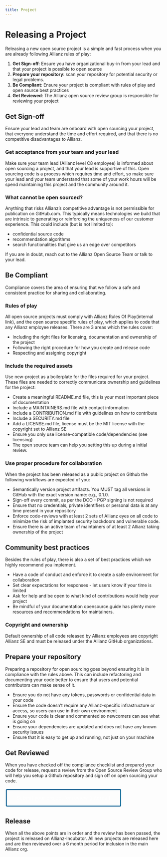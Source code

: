 ```yaml
---
title: Project
---
```


# Releasing a Project

Releasing a new open source project is a simple and fast process when you are already following Allianz rules of play:

1. __Get Sign-off__: Ensure you have organizational buy-in from your lead and that your project is possible to open source
2. __Prepare your repository__: scan your repository for potential security or legal problems.
3. __Be Compliant__: Ensure your project is compliant with rules of play and open source best practices
4. __Get Reviewed__: The Allianz open source review group is responsible for reviewing your project

## Get Sign-off

Ensure your lead and team are onboard with open sourcing your project, that everyone understand the time and effort required, and that there is no competitive disadvantages to Allianz.

### Get acceptance from your team and your lead

Make sure your team lead (Allianz level C8 employee) is informed about open sourcing a project, and that your lead is supportive of this. Open sourcing code is a process which requires time and effort, so make sure your lead and your team understand that some of your work hours will be spend maintaining this project and the community around it.

### What cannot be open sourced?

Anything that risks Allianz’s competitive advantage is not permissible for publication on GitHub.com. This typically means technologies we build that are intrinsic to generating or reinforcing the uniqueness of our customer experience. This could include (but is not limited to):

* confidential source code
* recommendation algorithms
* search functionalities that give us an edge over competitors

If you are in doubt, reach out to the Allianz Open Source Team or talk to your lead.

## Be Compliant

Compliance covers the area of ensuring that we follow a safe and consistent practice for sharing and collaborating.

### Rules of play
All open source projects must comply with Allianz Rules Of Play(internal link), and the open source specific rules of play, which applies to code that any Allianz employee releases. There are 3 areas which the rules cover:

* Including the right files for licensing, documentation and ownership of the project
* Following the right procedure for how you create and release code
* Respecting and assigning copyright

### Include the required assets

Use new-project as a boilerplate for the files required for your project. These files are needed to correctly communicate ownership and guidelines for the project:

* Create a meaningful README.md file, this is your most important piece of documentation
* Include a MAINTAINERS.md file with contact information
* Include a CONTRIBUTION.md file with guidelines on how to contribute
* Include a SECURITY.md file
* Add a LICENSE.md file, license must be the MIT license with the copyright set to Allianz SE
* Ensure you only use license-compatible code/dependencies (see licensing)
* The open source team can help you setting this up during a initial review.

### Use proper procedure for collaboration
When the project has been released as a public project on Github the following workflows are expected of you:

* Semantically version project artifacts. You MUST tag all versions in GitHub with the exact version name: e.g., 0.1.0.
* Sign-off every commit, as per the DCO - PGP signing is not required
* Ensure that no credentials, private identifiers or personal data is at any time present in your repository
* Enforce code-reviews with at least 2 sets of Allianz eyes on all code to minimize the risk of implanted security backdoors and vulnerable code.
* Ensure there is an active team of maintainers of at least 2 Allianz taking ownership of the project

## Community best practices

Besides the rules of play, there is also a set of best practices which we highly recommend you implement.

* Have a code of conduct and enforce it to create a safe environment for collaboration
* Set clear expectations for responses - let users know if your time is limited
* Ask for help and be open to what kind of contributions would help your project
* Be mindful of your documentation
opensource.guide has plenty more resources and recommendations for maintainers.

### Copyright and ownership

Default ownership of all code released by Allianz employees are copyright Allianz SE and must be released under the Allianz GitHub organizations.

## Prepare your repository

Preparing a repository for open sourcing goes beyond ensuring it is in compliance with the rules above. This can include refactoring and documenting your code better to ensure that users and potential contributors can make sense of it.

* Ensure you do not have any tokens, passwords or confidential data in your code
* Ensure the code doesn’t require any Allianz-specific infrastructure or access, so users can use in their own environment
* Ensure your code is clear and commented so newcomers can see what is going on
* Ensure your dependencies are updated and does not have any known security issues
* Ensure that it is easy to get up and running, not just on your machine

## Get Reviewed

When you have checked off the compliance checklist and prepared your code for release, request a review from the Open Source Review Group who will help you setup a Github repository and sign off on open sourcing your code.


<style>
.review-button {
  border-style: solid;
  border-color: #006192;
  color: white;
  padding: 15px 32px;
  text-align: center;
  display: inline-block;
  font-size: 16px;
  margin: 4px 2px;
  cursor: pointer;
  border-radius: 4px;
}
.review-button:hover{
  background-color: #006192;
  color: white !important;
  transition-duration: 0.2s, 0.2s, 0.2s, 0.2s;
}
</style>
<a class="review-button" target="_blank" href="https://forms.office.com/e/da9CX1ZBir">Submit your project for review (internal)</a>

## Release

When all the above points are in order and the review has been passed, the project is released on Allianz-Incubator. All new projects are released here and are then reviewed over a 6 month period for inclusion in the main Allianz org.
